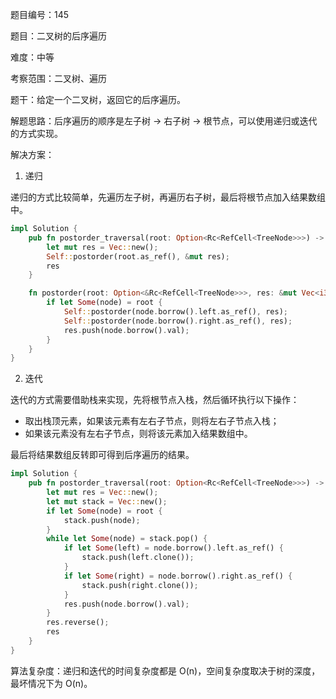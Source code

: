 题目编号：145

题目：二叉树的后序遍历

难度：中等

考察范围：二叉树、遍历

题干：给定一个二叉树，返回它的后序遍历。

解题思路：后序遍历的顺序是左子树 -> 右子树 -> 根节点，可以使用递归或迭代的方式实现。

解决方案：

1. 递归

递归的方式比较简单，先遍历左子树，再遍历右子树，最后将根节点加入结果数组中。

```rust
impl Solution {
    pub fn postorder_traversal(root: Option<Rc<RefCell<TreeNode>>>) -> Vec<i32> {
        let mut res = Vec::new();
        Self::postorder(root.as_ref(), &mut res);
        res
    }

    fn postorder(root: Option<&Rc<RefCell<TreeNode>>>, res: &mut Vec<i32>) {
        if let Some(node) = root {
            Self::postorder(node.borrow().left.as_ref(), res);
            Self::postorder(node.borrow().right.as_ref(), res);
            res.push(node.borrow().val);
        }
    }
}
```

2. 迭代

迭代的方式需要借助栈来实现，先将根节点入栈，然后循环执行以下操作：

- 取出栈顶元素，如果该元素有左右子节点，则将左右子节点入栈；
- 如果该元素没有左右子节点，则将该元素加入结果数组中。

最后将结果数组反转即可得到后序遍历的结果。

```rust
impl Solution {
    pub fn postorder_traversal(root: Option<Rc<RefCell<TreeNode>>>) -> Vec<i32> {
        let mut res = Vec::new();
        let mut stack = Vec::new();
        if let Some(node) = root {
            stack.push(node);
        }
        while let Some(node) = stack.pop() {
            if let Some(left) = node.borrow().left.as_ref() {
                stack.push(left.clone());
            }
            if let Some(right) = node.borrow().right.as_ref() {
                stack.push(right.clone());
            }
            res.push(node.borrow().val);
        }
        res.reverse();
        res
    }
}
```

算法复杂度：递归和迭代的时间复杂度都是 O(n)，空间复杂度取决于树的深度，最坏情况下为 O(n)。